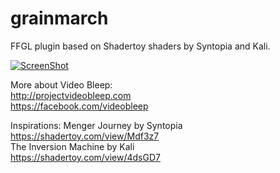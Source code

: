 grainmarch
==========

FFGL plugin based on Shadertoy shaders by Syntopia and Kali.

[![ScreenShot](https://raw.github.com/Dewb/grainmarch/masteri/doc/sample.png)](https://vimeo.com/72425094)



More about Video Bleep:  
http://projectvideobleep.com  
https://facebook.com/videobleep  

Inspirations:
Menger Journey by Syntopia  
https://shadertoy.com/view/Mdf3z7  
The Inversion Machine by Kali  
https://shadertoy.com/view/4dsGD7  
